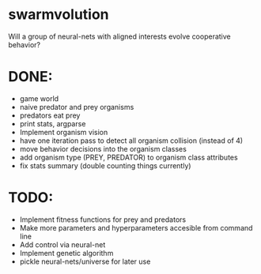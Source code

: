 # swarmvolution
Will a group of neural-nets with aligned interests evolve cooperative behavior?

# DONE:
* game world
* naive predator and prey organisms
* predators eat prey
* print stats, argparse
* Implement organism vision
* have one iteration pass to detect all organism collision (instead of 4)
* move behavior decisions into the organism classes
* add organism type (PREY, PREDATOR) to organism class attributes
* fix stats summary (double counting things currently)

# TODO:
* Implement fitness functions for prey and predators
* Make more parameters and hyperparameters accesible from command line
* Add control via neural-net
* Implement genetic algorithm
* pickle neural-nets/universe for later use
